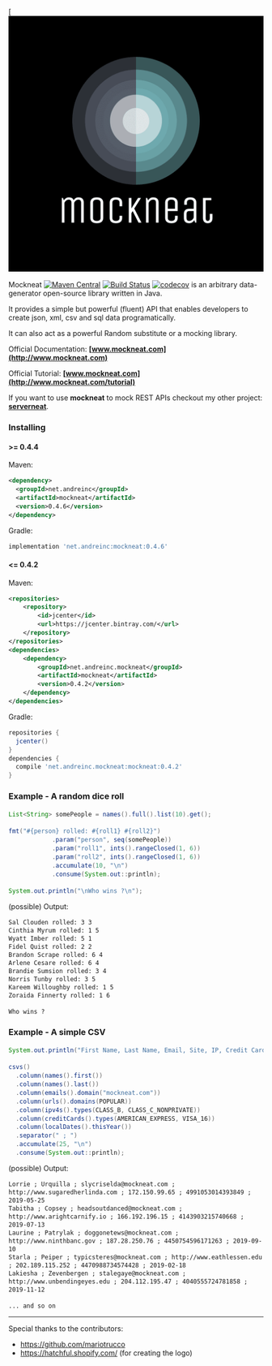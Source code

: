 [![logo](https://github.com/nomemory/mockneat/blob/master/logo/logo.png)

Mockneat [![Maven Central](https://img.shields.io/maven-central/v/net.andreinc/mockneat.svg?label=Maven%20Central)](https://search.maven.org/search?q=g:%22net.andreinc%22%20AND%20a:%22mockneat%22) [![Build Status](https://travis-ci.org/nomemory/mockneat.svg?branch=master)](https://travis-ci.org/nomemory/mockneat.svg?branch=master) [![codecov](https://codecov.io/gh/nomemory/mockneat/branch/master/graph/badge.svg)](https://codecov.io/gh/nomemory/mockneat) is an arbitrary data-generator open-source library written in Java.

It provides a simple but powerful (fluent) API that enables developers to create json, xml, csv and sql data programatically.

It can also act as a powerful Random substitute or a mocking library.

Official Documentation: **[www.mockneat.com](http://www.mockneat.com)**

Official Tutorial: **[www.mockneat.com](http://www.mockneat.com/tutorial)**

If you want to use **mockneat** to mock REST APIs checkout my other project: **[serverneat](https://github.com/nomemory/serverneat)**.

### Installing

#### >= 0.4.4

Maven:
```xml
<dependency>
  <groupId>net.andreinc</groupId>
  <artifactId>mockneat</artifactId>
  <version>0.4.6</version>
</dependency>

```

Gradle:
```groovy
implementation 'net.andreinc:mockneat:0.4.6'
```

#### <= 0.4.2

Maven:
```xml
<repositories>
    <repository>
        <id>jcenter</id>
        <url>https://jcenter.bintray.com/</url>
    </repository>
</repositories>
<dependencies>
    <dependency>
        <groupId>net.andreinc.mockneat</groupId>
        <artifactId>mockneat</artifactId>
        <version>0.4.2</version>
    </dependency>
</dependencies>
```

Gradle:
```groovy
repositories {
  jcenter()
}
dependencies {
  compile 'net.andreinc.mockneat:mockneat:0.4.2'
}

```


### Example - A random dice roll

```java
List<String> somePeople = names().full().list(10).get();

fmt("#{person} rolled: #{roll1} #{roll2}")
            .param("person", seq(somePeople))
            .param("roll1", ints().rangeClosed(1, 6))
            .param("roll2", ints().rangeClosed(1, 6))
            .accumulate(10, "\n")
            .consume(System.out::println);

System.out.println("\nWho wins ?\n");
```    

(possible) Output:

```
Sal Clouden rolled: 3 3
Cinthia Myrum rolled: 1 5
Wyatt Imber rolled: 5 1
Fidel Quist rolled: 2 2
Brandon Scrape rolled: 6 4
Arlene Cesare rolled: 6 4
Brandie Sumsion rolled: 3 4
Norris Tunby rolled: 3 5
Kareem Willoughby rolled: 1 5
Zoraida Finnerty rolled: 1 6

Who wins ?
```

### Example - A simple CSV

```java
System.out.println("First Name, Last Name, Email, Site, IP, Credit Card, Date");

csvs()
  .column(names().first())
  .column(names().last())
  .column(emails().domain("mockneat.com"))
  .column(urls().domains(POPULAR))
  .column(ipv4s().types(CLASS_B, CLASS_C_NONPRIVATE))
  .column(creditCards().types(AMERICAN_EXPRESS, VISA_16))
  .column(localDates().thisYear())
  .separator(" ; ")
  .accumulate(25, "\n")
  .consume(System.out::println);
```

(possible) Output:

```
Lorrie ; Urquilla ; slycriselda@mockneat.com ; http://www.sugaredherlinda.com ; 172.150.99.65 ; 4991053014393849 ; 2019-05-25
Tabitha ; Copsey ; headsoutdanced@mockneat.com ; http://www.arightcarnify.io ; 166.192.196.15 ; 4143903215740668 ; 2019-07-13
Laurine ; Patrylak ; doggonetews@mockneat.com ; http://www.ninthbanc.gov ; 187.28.250.76 ; 4450754596171263 ; 2019-09-10
Starla ; Peiper ; typicsteres@mockneat.com ; http://www.eathlessen.edu ; 202.189.115.252 ; 4470988734574428 ; 2019-02-18
Lakiesha ; Zevenbergen ; stalegaye@mockneat.com ; http://www.unbendingeyes.edu ; 204.112.195.47 ; 4040555724781858 ; 2019-11-12

... and so on
```

--------

Special thanks to the contributors:

* https://github.com/mariotrucco
* https://hatchful.shopify.com/ (for creating the logo)
